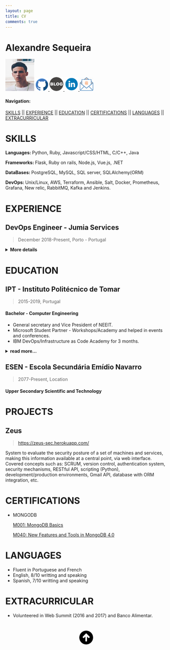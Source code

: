 ```yaml
---
layout: page
title: CV 
comments: true
---
```


# Alexandre Sequeira 
<img src="./assets/images/CV/profile.png" width="90" height="100" />

<a href="https://github.com/mrsequeira" >
<img src="./assets/images/CV/Github.png" width="40">
</a>

<a href="https://mrsequeira.github.io/YouBetterNotClick" >
<img src="./assets/images/CV/blogger-icon.png
" width="43">
</a> 

<a href="https://www.linkedin.com/in/alexandredossantossequeira/" >
<img src="./assets/images/CV/linkedin-logo.png
" width="43">
</a>

<a href="mailto:requestmefirst@hotmail.com?Subject=Hello%20again" >
<img src="./assets/images/CV/email.png
" width="43">
</a>


#### Navigation:

[SKILLS](#SKILLS)
|| [EXPERIENCE](#EXPERIENCE)
|| [EDUCATION](#EDUCATION)
|| [CERTIFICATIONS](#CERTIFICATIONS)
|| [LANGUAGES](#LANGUAGES)
|| [EXTRACURRICULAR](#EXTRACURRICULAR)
#   

# SKILLS
<b>Languages: </b> Python, Ruby, Javascript/CSS/HTML, C/C++, Java 

<b>Frameworks: </b> Flask, Ruby on rails, Node.js, Vue.js, .NET

<b>DataBases: </b> PostgreSQL, MySQL, SQL server, SQLAlchemy(ORM)

<b> DevOps: </b> Unix/Linux, AWS, Terraform, Ansible, Salt, Docker, Prometheus, Grafana, New relic, RabbitMQ, Kafka and Jenkins.

# EXPERIENCE

## DevOps Engineer  - Jumia Services
> December 2018-Present, Porto - Portugal
<details><summary>  <b> More details</b> </summary>
<p>

Development & automation of product build and delivery, maintenance & operations tasks and testing. Build reliable, high-performance, auto scaled and fault tolerant software by using tools to provide configuration management, IaaC, CI/CD and monitorization for Jumia services applications.

Roles:
* Design, implement and maintenance of systems used by a variety of application using different tech stacks.
* Implementation and maintenance of monitoring tools like new relic, google analytics(SPA), exporters for sql, postgres and mysql databases to report information to slack  and grafana dashboards.
* Helping development teams by automating some usual tasks using rundeck, ansible and write python & bash scripts.
* Migration of configuration management from salt to ansible.
* Investigation, documentation and code review.

Tech stack: 
* Configuration and infrastructure management: Ansible, Salt,Terraform, Packer, Bash and Python.
* Monitoring: Prometheus, Grafana, Newrelic, Icinga, Google analytics
* Messaging systems: RabbitMQ and Kafka
* CI/CD and build: Jenkins, docker, nexus
* Application languages: Java ,Go, Angular, PHP.
* Database: Mysql, Postgres and mongodb.

</p>

</details>


# EDUCATION

## IPT - Instituto Politécnico de Tomar 
> 2015-2019, Portugal

#### Bachelor - Computer Engineering
* General secretary and Vice President of NEEIT.
* Microsoft Student Partner - Workshops/Academy and helped in events and conferences.
* IBM DevOps/Infrastructure as Code Academy for 3 months.

<details><summary>  <b> read more...</b></summary>
<p>


• Distributed Computing Administration
IT Services, Infrastructure and Support
IT Solution Definition and Design Considerations
Running IT Infrastructure - Operations Considerations
Service Management for IT and Cloud Services

• IBMCloud (PaaS and IaaS)
Assisted IaaS Solution Design and Build
IBM Cloud Essentials
IBM Garage Method Classroom

• Infrastructure as a Code Fundamentals
Introduction to Infrastructure As Code
Provisioning and Managing Infrastructure with Terraform

Tech stack: 
* Languages: Bash, Python
* OS: Unix/Linux
* Cloud providers: Softlayer (IBM Cloud) and AWS
* Configuration and infrastructure as a Code: Chef, Ansible and Terraform
* Monitoring: Prometheus, Grafana 



</p>

</details>



##  ESEN - Escola Secundária Emídio Navarro

> 2077-Present, Location

#### Upper Secondary Scientific and Technology




# PROJECTS
## Zeus 
> https://zeus-sec.herokuapp.com/

System to evaluate the security posture of a set of machines and services, making this
information available at a central point, via web interface.
Covered concepts such as: SCRUM, version control, authentication system, security
mechanisms, RESTful API, scripting (Python), development/production environments, Gmail API,
database with ORM integration, etc.



# CERTIFICATIONS
* MONGODB

    [ M001: MongoDB Basics](https://university.mongodb.com/course_completion/26de60a0-33f7-4040-b051-33eca5cc/printable)

    [ M040: New Features and Tools in MongoDB 4.0](https://university.mongodb.com/course_completion/88cd3af7-fb2f-420d-b917-4c58af4d/printable)



# LANGUAGES
* Fluent in Portuguese and French
* English, 8/10 writting and speaking
* Spanish, 7/10 writting and speaking


# EXTRACURRICULAR
* Volunteered in Web Summit (2016 and 2017) and Banco Alimentar.

#

<center>
<a href="#" >
<img src="./assets/images/CV/arrow_up.png
" width="43">
</a>
</center>
